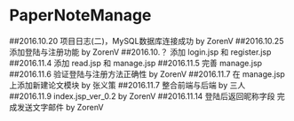 # PaperNoteManage
##2016.10.20
项目日志(二)，MySQL数据库连接成功 by ZorenV
##2016.10.25
添加登陆与注册功能 by ZorenV
##2016.10.？
添加 login.jsp 和 register.jsp
##2016.11.4
添加 read.jsp 和  manage.jsp
##2016.11.5
完善 manage.jsp
##2016.11.6
验证登陆与注册方法正确性 by ZorenV
##2016.11.7
在 manage.jsp 上添加新建论文模块 by 张义策
##2016.11.7
整合前端与后端 by 三人
##2016.11.9
index.jsp_ver_0.2 by ZorenV
##2016.11.14
登陆后返回昵称字段
完成发送文字邮件 by ZorenV
